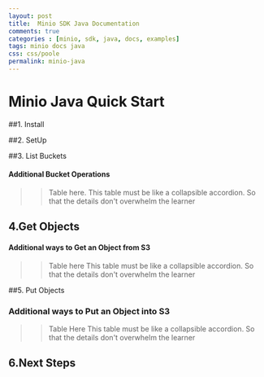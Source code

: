 ```yaml
---
layout: post
title:  Minio SDK Java Documentation
comments: true
categories : [minio, sdk, java, docs, examples]
tags: minio docs java
css: css/poole
permalink: minio-java
---
```

 
# Minio Java Quick Start

 
##1. Install
 
    					 

##2. SetUp

 
    					 

##3. List Buckets

 

    					 
#### Additional Bucket Operations

  >> Table here. 
  This table must be like a collapsible accordion. So that the details don't overwhelm the learner

## 4.Get Objects

  

     	   					 
#### Additional ways to Get an Object from S3

  >>Table here
  This table must be like a collapsible accordion. So that the details don't overwhelm the learner	

##5. Put Objects

 
### Additional ways to Put an Object into S3

  >> Table Here
  This table must be like a collapsible accordion. So that the details don't overwhelm the learner

## 6.Next Steps

  
